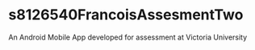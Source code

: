 # s8126540FrancoisAssesmentTwo
An Android Mobile App developed for assessment at Victoria University
